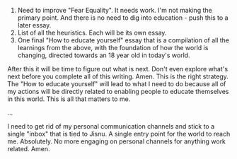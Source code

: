 1. Need to improve "Fear Equality". It needs work. I'm not making the primary point. And there is no need to dig into education - push this to a later essay.
2. List of all the heuristics. Each will be its own essay.
3. One final "How to educate yourself" essay that is a compilation of all the learnings from the above, with the foundation of how the world is changing, directed towards an 18 year old in today's world.

After this it will be time to figure out what is next. Don't even explore what's next before you complete all of this writing. Amen. This is the right strategy. The "How to educate yourself" will lead to what I need to do because all of my actions will be directly related to enabling people to educate themselves in this world. This is all that matters to me.

...

I need to get rid of my personal communication channels and stick to a single "inbox" that is tied to Jisnu. A single entry point for the world to reach me. Absolutely. No more engaging on personal channels for anything work related. Amen.

